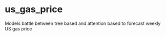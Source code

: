 # us_gas_price
Models battle between tree based and attention based to forecast weekly US gas price
